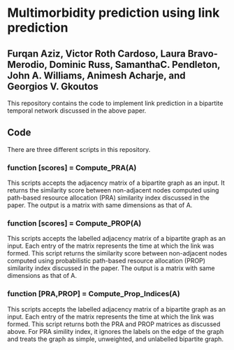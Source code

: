 # Multimorbidity prediction using link prediction

## Furqan Aziz, Victor Roth Cardoso, Laura Bravo-Merodio, Dominic Russ, SamanthaC. Pendleton, John A. Williams, Animesh Acharje, and Georgios V. Gkoutos

This repository contains the code to implement link prediction in a bipartite temporal network discussed in the above paper.

## Code
There are three different scripts in this repository.

### function [scores] = Compute_PRA(A)
This scripts accepts the adjacency matrix of a bipartite graph as an input. It returns the similarity score between non-adjacent nodes computed using path-based resource allocation (PRA) similarity index discussed in the paper. The output is a matrix with same dimensions as that of A.

### function [scores] = Compute_PROP(A)
This scripts accepts the labelled adjacency matrix of a bipartite graph as an input. Each entry of the matrix represents the time at which the link was formed. This script returns the similarity score between non-adjacent nodes computed using probabilistic path-based resource allocation (PROP) similarity index discussed in the paper. The output is a matrix with same dimensions as that of A.

### function [PRA,PROP] = Compute_Prop_Indices(A)
This scripts accepts the labelled adjacency matrix of a bipartite graph as an input. Each entry of the matrix represents the time at which the link was formed. This script returns both the PRA and PROP matrices as discussed above. For PRA simility index, it ignores the labels on the edge of the graph and treats the graph as simple, unweighted, and unlabelled bipartite graph.
